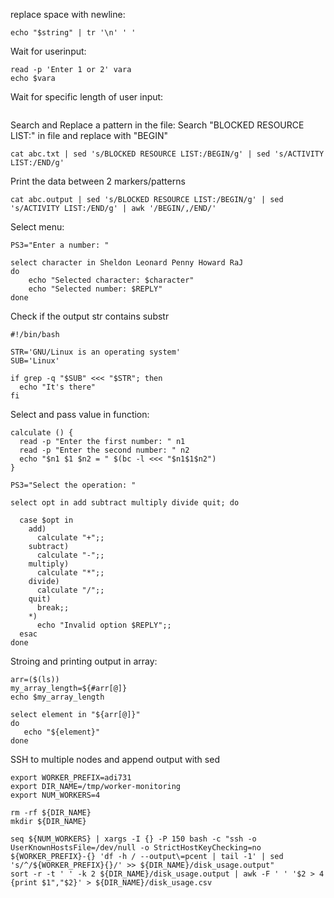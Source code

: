 replace space with newline:
```
echo "$string" | tr '\n' ' '
```

Wait for userinput: 
```
read -p 'Enter 1 or 2' vara
echo $vara
```
Wait for specific length of user input:
```

```

Search and Replace a pattern in the file: 
Search "BLOCKED RESOURCE LIST:" in file and replace with "BEGIN"
```
cat abc.txt | sed 's/BLOCKED RESOURCE LIST:/BEGIN/g' | sed 's/ACTIVITY LIST:/END/g' 
```
Print the data between 2 markers/patterns 
```
cat abc.output | sed 's/BLOCKED RESOURCE LIST:/BEGIN/g' | sed 's/ACTIVITY LIST:/END/g' | awk '/BEGIN/,/END/'
```

Select menu:
```
PS3="Enter a number: "

select character in Sheldon Leonard Penny Howard RaJ
do
    echo "Selected character: $character"
    echo "Selected number: $REPLY"
done
```

Check if the output str contains substr
```
#!/bin/bash

STR='GNU/Linux is an operating system'
SUB='Linux'

if grep -q "$SUB" <<< "$STR"; then
  echo "It's there"
fi
```

Select and pass value in function:
```
calculate () {
  read -p "Enter the first number: " n1
  read -p "Enter the second number: " n2
  echo "$n1 $1 $n2 = " $(bc -l <<< "$n1$1$n2")
}

PS3="Select the operation: "

select opt in add subtract multiply divide quit; do

  case $opt in
    add)
      calculate "+";;
    subtract)
      calculate "-";;
    multiply)
      calculate "*";;
    divide)
      calculate "/";;
    quit)
      break;;
    *) 
      echo "Invalid option $REPLY";;
  esac
done

```

Stroing and printing output in array: 
```
arr=($(ls))
my_array_length=${#arr[@]}
echo $my_array_length

select element in "${arr[@]}"
do
   echo "${element}"
done
```

SSH to multiple nodes and append output with sed 
```
export WORKER_PREFIX=adi731
export DIR_NAME=/tmp/worker-monitoring
export NUM_WORKERS=4

rm -rf ${DIR_NAME}
mkdir ${DIR_NAME}

seq ${NUM_WORKERS} | xargs -I {} -P 150 bash -c "ssh -o UserKnownHostsFile=/dev/null -o StrictHostKeyChecking=no ${WORKER_PREFIX}-{} 'df -h / --output\=pcent | tail -1' | sed 's/^/${WORKER_PREFIX}{}/' >> ${DIR_NAME}/disk_usage.output"
sort -r -t ' ' -k 2 ${DIR_NAME}/disk_usage.output | awk -F ' ' '$2 > 4 {print $1","$2}' > ${DIR_NAME}/disk_usage.csv

```
